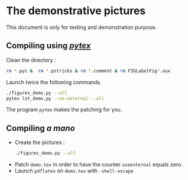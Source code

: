 # The demonstrative pictures

This document is only for testing and demonstration purpose. 

## Compiling using [*pytex*](https://github.com/LaurentClaessens/pytex)


Clean the directory :
```bash
rm *.pyc &  rm *.pstricks & rm *.comment & rm FIGLabelFig*.aux
```

Launch twice the following commands.
```bash
./figures_demo.py --all
pytex lst_demo.py --no-external --all
```
The program `pytex` makes the patching for you.

## Compiling *a mano*

* Create the pictures :
    ```bash
    ./figures_demo.py --all
    ```
* Patch `demo.tex` in order to have the counter `useexternal` equals zero.
* Launch `pdflatex` on `demo.tex` with `-shell-escape`

